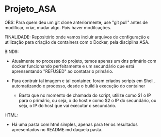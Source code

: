 # Projeto_ASA

OBS: Para quem deu um git clone anteriormente, use "git pull" antes de modificar, criar, mudar algo. Pois haver modifcações.

FINALIDADE:
    Repositório onde vamos incluir arquivos de configuração e utilização para criação de containers com o Docker, pela disciplina ASA.

BIND9:
- Atualmente no processo do projeto, temos apenas um dns primário com docker funcionando perfeitamente e um secundário que está aprensentando "REFUSED" ao contatar o primário. 

- Para contruir tal imagem e tal container, foram criados scripts em Shell, automatizando o processo, desde o build à execução do container
    - Basta que no momento de chamada do script, utilize como $1 o IP para o primário, ou seja, o do host e como $2 o IP do secundário,
      ou seja, o IP do host que vai executar o secundário.

HTML:
- Há uma pasta com html simples, apenas para ter os resultados apresentados no README.md daquela pasta.